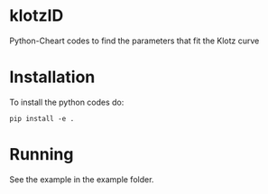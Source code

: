 # klotzID
Python-Cheart codes to find the parameters that fit the Klotz curve

# Installation
To install the python codes do:
```
pip install -e .
```

# Running
See the example in the example folder. 
